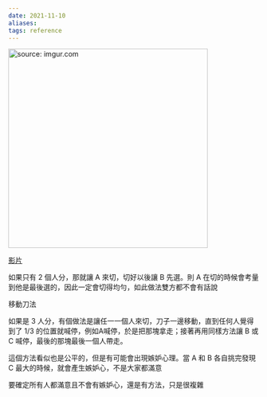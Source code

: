 ```yaml
---
date: 2021-11-10
aliases: 
tags: reference
---
```


<a href="https://imgur.com/LXVKBBw"><img src="https://i.imgur.com/LXVKBBw.jpg" title="source: imgur.com" width="400px" /></a>

[影片](https://youtu.be/I8d13Jxzafk)

如果只有 2 個人分，那就讓 A 來切，切好以後讓 B 先選。則 A 在切的時候會考量到他是最後選的，因此一定會切得均勻，如此做法雙方都不會有話說

移動刀法

如果是 3 人分，有個做法是讓任一一個人來切，刀子一邊移動，直到任何人覺得到了 1/3 的位置就喊停，例如A喊停，於是把那塊拿走；接著再用同樣方法讓 B 或 C 喊停，最後的那塊最後一個人帶走。

這個方法看似也是公平的，但是有可能會出現嫉妒心理。當 A 和 B 各自挑完發現 C 最大的時候，就會產生嫉妒心，不是大家都滿意

要確定所有人都滿意且不會有嫉妒心，還是有方法，只是很複雜